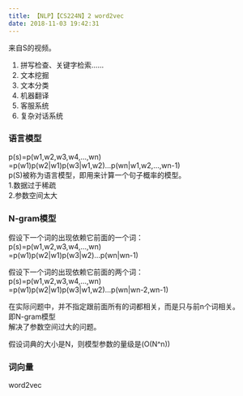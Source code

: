 ```yaml
---
title: 【NLP】【CS224N】2 word2vec
date: 2018-11-03 19:42:31
---
```

来自S的视频。  

1. 拼写检查、关键字检索......
2. 文本挖掘
3. 文本分类
4. 机器翻译
5. 客服系统
6. 复杂对话系统

### 语言模型
p(s)=p(w1,w2,w3,w4,...,wn)  
=p(w1)p(w2|w1)p(w3|w1,w2)...p(wn|w1,w2,...,wn-1)  
p(S)被称为语言模型，即用来计算一个句子概率的模型。  
1.数据过于稀疏  
2.参数空间太大  


### N-gram模型
假设下一个词的出现依赖它前面的一个词：  
p(s)=p(w1,w2,w3,w4,...,wn)  
=p(w1)p(w2|w1)p(w3|w2)...p(wn|wn-1)  

假设下一个词的出现依赖它前面的两个词：  
p(s)=p(w1,w2,w3,w4,...,wn)  
=p(w1)p(w2|w1)p(w3|w1,w2)...p(wn|wn-2,wn-1)  

在实际问题中，并不指定跟前面所有的词都相关，而是只与前n个词相关。  
即N-gram模型  
解决了参数空间过大的问题。  

假设词典的大小是N，则模型参数的量级是(O(N^n))


### 词向量
word2vec  
